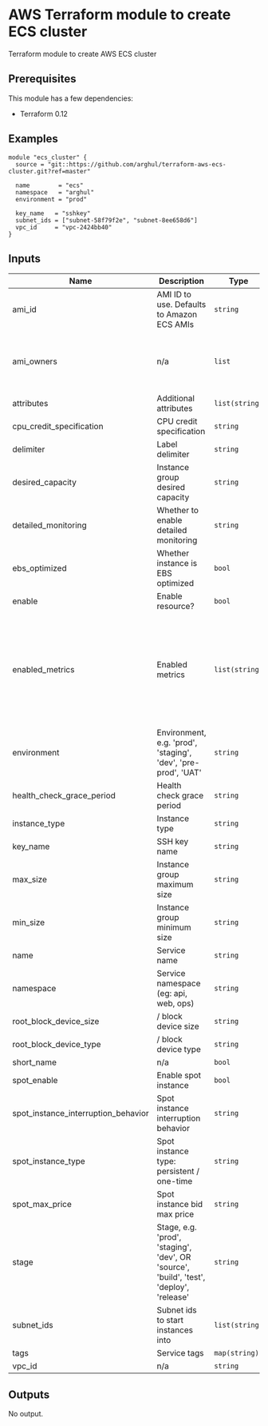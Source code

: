# AWS Terraform module to create ECS cluster

Terraform module to create AWS ECS cluster


## Prerequisites
This module has a few dependencies:
* Terraform 0.12

## Examples
```hcl-terraform
module "ecs_cluster" {
  source = "git::https://github.com/arghul/terraform-aws-ecs-cluster.git?ref=master"

  name        = "ecs"
  namespace   = "arghul"
  environment = "prod"

  key_name   = "sshkey"
  subnet_ids = ["subnet-58f79f2e", "subnet-8ee658d6"]
  vpc_id     = "vpc-2424bb40"
}
```

## Inputs

| Name | Description | Type | Default | Required |
|------|-------------|------|---------|:--------:|
| ami\_id | AMI ID to use. Defaults to Amazon ECS AMIs | `string` | `""` | no |
| ami\_owners | n/a | `list` | <pre>[<br>  "self",<br>  "amazon",<br>  "aws-marketplace"<br>]</pre> | no |
| attributes | Additional attributes | `list(string)` | `[]` | no |
| cpu\_credit\_specification | CPU credit specification | `string` | `"standard"` | no |
| delimiter | Label delimiter | `string` | `"-"` | no |
| desired\_capacity | Instance group desired capacity | `string` | `"1"` | no |
| detailed\_monitoring | Whether to enable detailed monitoring | `string` | `false` | no |
| ebs\_optimized | Whether instance is EBS optimized | `bool` | `false` | no |
| enable | Enable resource? | `bool` | `true` | no |
| enabled\_metrics | Enabled metrics | `list(string)` | <pre>[<br>  "GroupMinSize",<br>  "GroupMaxSize",<br>  "GroupDesiredCapacity",<br>  "GroupInServiceInstances",<br>  "GroupPendingInstances",<br>  "GroupStandbyInstances",<br>  "GroupTerminatingInstances",<br>  "GroupTotalInstances"<br>]</pre> | no |
| environment | Environment, e.g. 'prod', 'staging', 'dev', 'pre-prod', 'UAT' | `string` | n/a | yes |
| health\_check\_grace\_period | Health check grace period | `string` | `"600"` | no |
| instance\_type | Instance type | `string` | `"t2.micro"` | no |
| key\_name | SSH key name | `string` | n/a | yes |
| max\_size | Instance group maximum size | `string` | `"1"` | no |
| min\_size | Instance group minimum size | `string` | `"1"` | no |
| name | Service name | `string` | n/a | yes |
| namespace | Service namespace (eg: api, web, ops) | `string` | n/a | yes |
| root\_block\_device\_size | / block device size | `string` | `"8"` | no |
| root\_block\_device\_type | / block device type | `string` | `"gp2"` | no |
| short\_name | n/a | `bool` | `false` | no |
| spot\_enable | Enable spot instance | `bool` | `false` | no |
| spot\_instance\_interruption\_behavior | Spot instance interruption behavior | `string` | `"terminate"` | no |
| spot\_instance\_type | Spot instance type: persistent / one-time | `string` | `"persistent"` | no |
| spot\_max\_price | Spot instance bid max price | `string` | `"1"` | no |
| stage | Stage, e.g. 'prod', 'staging', 'dev', OR 'source', 'build', 'test', 'deploy', 'release' | `string` | `""` | no |
| subnet\_ids | Subnet ids to start instances into | `list(string)` | n/a | yes |
| tags | Service tags | `map(string)` | `{}` | no |
| vpc\_id | n/a | `string` | `"VPC Id"` | no |

## Outputs

No output.

